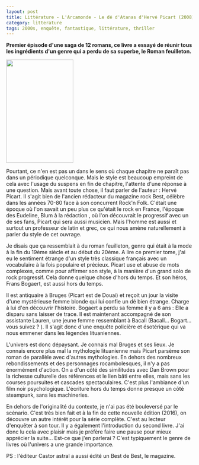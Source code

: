 ```yaml
---
layout: post
title: Littérature - L'Arcamonde - Le dé d'Atanas d'Hervé Picart (2008)
category: litterature
tags: 2000s, enquête, fantastique, littérature, thriller
---
```

**Premier épisode d'une saga de 12 romans, ce livre a essayé de réunir tous les ingrédients d'un genre qui a perdu de sa superbe, le Roman feuilleton.**

<img class="alignleft size-full wp-image-22835" src="https://cheziceman.files.wordpress.com/2018/04/arcamonde.jpg" alt="" width="181" height="278" />

Pourtant, ce n'en est pas un dans le sens où chaque chapitre ne paraît pas dans un périodique quelconque. Mais le style est beaucoup empreint de cela avec l'usage du suspens en fin de chapitre, l'attente d'une réponse à une question. Mais avant toute chose, il faut parler de l'auteur : Hervé Picart. Il s'agit bien de l'ancien rédacteur du magazine rock Best, célèbre dans les années 70-80 face à son concurrent Rock'n Folk. C'était une époque où l'on savait un peu plus ce qu'était le rock en France, l'époque des Eudeline, Blum à la rédaction , où l'on découvrait le progressif avec un de ses fans, Picart qui sera aussi musicien. Mais l'homme est aussi et surtout un professeur de latin et grec, ce qui nous amène naturellement à parler du style de cet ouvrage.

Je disais que ça ressemblait à du roman feuilleton, genre qui était à la mode à la fin du 19ème siècle et au début du 20ème. A lire ce premier tome, j'ai eu le sentiment étrange d'un style très classique français avec un vocabulaire à la fois populaire et précieux. Picart use et abuse de mots complexes, comme pour affirmer son style, à la manière d'un grand solo de rock progressif. Cela donne quelque chose d'hors du temps. Et son héros, Frans Bogaert, est aussi hors du temps.

Il est antiquaire à Bruges (Picart est de Douai) et reçoit un jour la visite d'une mystérieuse femme blonde qui lui confie un dé bien étrange. Charge à lui d'en découvrir l'histoire. Bogaert a perdu sa femme il y a 6 ans : Elle a disparu sans laisser de trace. Il est maintenant accompagné de son assistante Lauren, une jeune femme ressemblant à Bacall (Bacall... Bogart... vous suivez ? ). Il s'agit donc d'une enquête policière et ésotérique qui va nous emmener dans les légendes lituaniennes.

L'univers est donc dépaysant. Je connais mal Bruges et ses lieux. Je connais encore plus mal la mythologie lituanienne mais Picart parsème son roman de parallèle avec d'autres mythologies. En dehors des nombreux rebondissements et des personnages rocambolesques, il n'y a pas énormément d'action. On a d'un côté des similitudes avec Dan Brown pour la richesse culturelle des références et le lien bâti entre elles, mais sans les courses poursuites et cascades spectaculaires. C'est plus l'ambiance d'un film noir psychologique. L'écriture hors du temps donne presque un côté steampunk, sans les machineries.

En dehors de l'originalité du contexte, je n'ai pas été bouleversé par le scénario. C'est très bien fait et à la fin de cette nouvelle édition (2016), on découvre un autre intérêt pour la série complète. C'est au lecteur d'enquêter à son tour. Il y a également l'introduction du second livre. J'ai donc lu cela avec plaisir mais je préfère faire une pause pour mieux apprécier la suite... Est-ce que j'en parlerai ? C'est typiquement le genre de livres où l'univers a une grande importance.

PS : l'éditeur Castor astral a aussi édité un Best de Best, le magazine.
